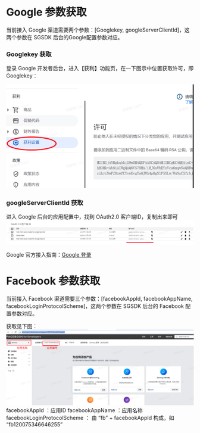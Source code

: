 # Google 参数获取
当前接入 Google 渠道需要两个参数：[Googlekey, googleServerClientId]，这两个参数在 SGSDK 后台的Google配置参数对应。

### Googlekey 获取

登录 Google 开发者后台，进入【获利】功能页，在一下图示中位置获取许可，即 Googlekey：

![image](../images/google-1.png)

### googleServerClientId 获取
进入 Google 后台的应用配置中，找到 OAuth2.0 客户端ID，复制出来即可
![image](../images/google-2.png)


Google 官方接入指南：[Google 登录](https://developers.google.com/identity/sign-in/android/start-integrating#configure_a_console_name_project)

# Facebook 参数获取
当前接入 Facebook 渠道需要三个参数：[facebookAppId, facebookAppName, facebookLoginProtocolScheme]，这两个参数在 SGSDK 后台的 Facebook 配置参数对应。

获取见下图：
![image](../images/facebook-1.png)
facebookAppId ：应用ID
facebookAppName ：应用名称
facebookLoginProtocolScheme ： 由 “fb” + facebookAppId 构成，如 “fb120075346646255”